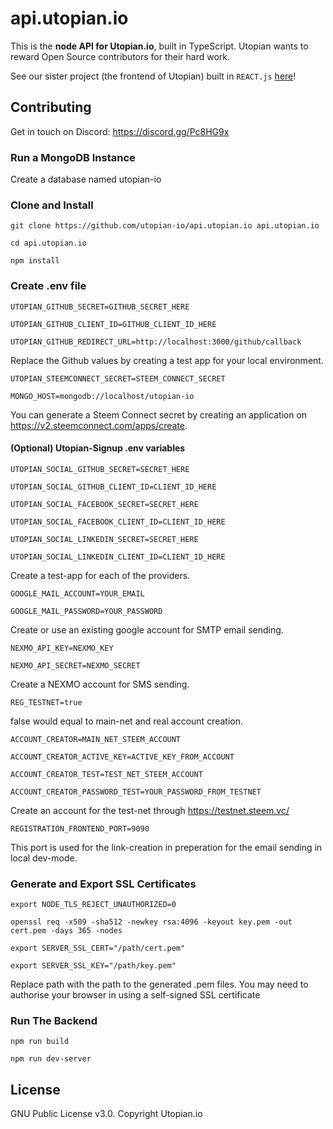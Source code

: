 # api.utopian.io
This is the **node API for Utopian.io**, built in TypeScript.
Utopian wants to reward Open Source contributors for their hard work.

See our sister project (the frontend of Utopian) built in `REACT.js` [here](https://github.com/utopian-io/utopian.io)!

## Contributing
Get in touch on Discord: https://discord.gg/Pc8HG9x

### Run a MongoDB Instance
Create a database named utopian-io

### Clone and Install
`git clone https://github.com/utopian-io/api.utopian.io api.utopian.io`

`cd api.utopian.io`

`npm install`

### Create .env file
`UTOPIAN_GITHUB_SECRET=GITHUB_SECRET_HERE`

`UTOPIAN_GITHUB_CLIENT_ID=GITHUB_CLIENT_ID_HERE`

`UTOPIAN_GITHUB_REDIRECT_URL=http://localhost:3000/github/callback`

Replace the Github values by creating a test app for your local environment.

`UTOPIAN_STEEMCONNECT_SECRET=STEEM_CONNECT_SECRET`

`MONGO_HOST=mongodb://localhost/utopian-io`

You can generate a Steem Connect secret by creating an application on https://v2.steemconnect.com/apps/create.

#### (Optional) Utopian-Signup .env variables

`UTOPIAN_SOCIAL_GITHUB_SECRET=SECRET_HERE`

`UTOPIAN_SOCIAL_GITHUB_CLIENT_ID=CLIENT_ID_HERE`

`UTOPIAN_SOCIAL_FACEBOOK_SECRET=SECRET_HERE`

`UTOPIAN_SOCIAL_FACEBOOK_CLIENT_ID=CLIENT_ID_HERE`

`UTOPIAN_SOCIAL_LINKEDIN_SECRET=SECRET_HERE`

`UTOPIAN_SOCIAL_LINKEDIN_CLIENT_ID=CLIENT_ID_HERE`

Create a test-app for each of the providers.

`GOOGLE_MAIL_ACCOUNT=YOUR_EMAIL`

`GOOGLE_MAIL_PASSWORD=YOUR_PASSWORD`

Create or use an existing google account for SMTP email sending.

`NEXMO_API_KEY=NEXMO_KEY`

`NEXMO_API_SECRET=NEXMO_SECRET`

Create a NEXMO account for SMS sending.

`REG_TESTNET=true`

false would equal to main-net and real account creation.

`ACCOUNT_CREATOR=MAIN_NET_STEEM_ACCOUNT`

`ACCOUNT_CREATOR_ACTIVE_KEY=ACTIVE_KEY_FROM_ACCOUNT`

`ACCOUNT_CREATOR_TEST=TEST_NET_STEEM_ACCOUNT`

`ACCOUNT_CREATOR_PASSWORD_TEST=YOUR_PASSWORD_FROM_TESTNET`

Create an account for the test-net through https://testnet.steem.vc/

`REGISTRATION_FRONTEND_PORT=9090`

This port is used for the link-creation in preperation for the email sending in local dev-mode.

### Generate and Export SSL Certificates
`export NODE_TLS_REJECT_UNAUTHORIZED=0`

`openssl req -x509 -sha512 -newkey rsa:4096 -keyout key.pem -out cert.pem -days 365 -nodes`

`export SERVER_SSL_CERT="/path/cert.pem"`

`export SERVER_SSL_KEY="/path/key.pem"`

Replace path with the path to the generated .pem files.
You may need to authorise your browser in using a self-signed SSL certificate

### Run The Backend
`npm run build`

`npm run dev-server`

## License
GNU Public License v3.0. Copyright Utopian.io
